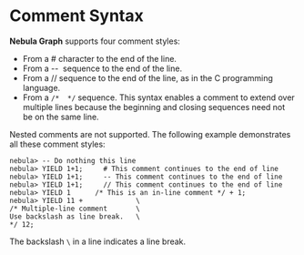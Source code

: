 # Comment Syntax

**Nebula Graph** supports four comment styles:

* From a # character to the end of the line.
* From a --  sequence to the end of the line.
* From a // sequence to the end of the line, as in the C programming language.
* From a `/*  */` sequence. This syntax enables a comment to extend over multiple lines because the beginning and closing sequences need not be on the same line.

Nested comments are not supported.
The following example demonstrates all these comment styles:

```ngql
nebula> -- Do nothing this line
nebula> YIELD 1+1;     # This comment continues to the end of line
nebula> YIELD 1+1;     -- This comment continues to the end of line
nebula> YIELD 1+1;     // This comment continues to the end of line
nebula> YIELD 1      /* This is an in-line comment */ + 1;
nebula> YIELD 11 +             \
/* Multiple-line comment       \
Use backslash as line break.   \
*/ 12;
```

The backslash `\` in a line indicates a line break.
